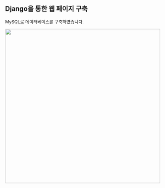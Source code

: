 ## Django을 통한 웹 페이지 구축 
MySQL로 데이터베이스를 구축하였습니다. 

<img width="500" src="https://user-images.githubusercontent.com/52951891/71618769-7b661380-2c04-11ea-978a-575cb2580d28.PNG">
